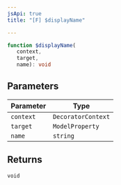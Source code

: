 ```yaml
---
jsApi: true
title: "[F] $displayName"

---
```

```ts
function $displayName(
   context, 
   target, 
   name): void
```

## Parameters

| Parameter | Type |
| ------ | ------ |
| `context` | `DecoratorContext` |
| `target` | `ModelProperty` |
| `name` | `string` |

## Returns

`void`
